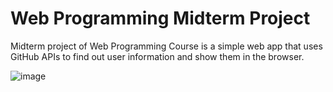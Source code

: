 # Web Programming Midterm Project
Midterm project of Web Programming Course is a simple web app that uses GitHub APIs to find out user information and show them in the browser.

![image](https://user-images.githubusercontent.com/93929227/224789921-9466c6f5-1289-4f55-b3d3-16c10d567798.png)
